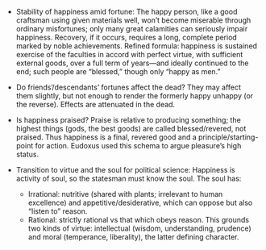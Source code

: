 - Stability of happiness amid fortune: The happy person, like a good craftsman using given materials well, won’t become miserable through ordinary misfortunes; only many great calamities can seriously impair happiness. Recovery, if it occurs, requires a long, complete period marked by noble achievements. Refined formula: happiness is sustained exercise of the faculties in accord with perfect virtue, with sufficient external goods, over a full term of years—and ideally continued to the end; such people are “blessed,” though only “happy as men.”

- Do friends’/descendants’ fortunes affect the dead? They may affect them slightly, but not enough to render the formerly happy unhappy (or the reverse). Effects are attenuated in the dead.

- Is happiness praised? Praise is relative to producing something; the highest things (gods, the best goods) are called blessed/revered, not praised. Thus happiness is a final, revered good and a principle/starting-point for action. Eudoxus used this schema to argue pleasure’s high status.

- Transition to virtue and the soul for political science: Happiness is activity of soul, so the statesman must know the soul. The soul has:
  - Irrational: nutritive (shared with plants; irrelevant to human excellence) and appetitive/desiderative, which can oppose but also “listen to” reason.
  - Rational: strictly rational vs that which obeys reason.
  This grounds two kinds of virtue: intellectual (wisdom, understanding, prudence) and moral (temperance, liberality), the latter defining character.